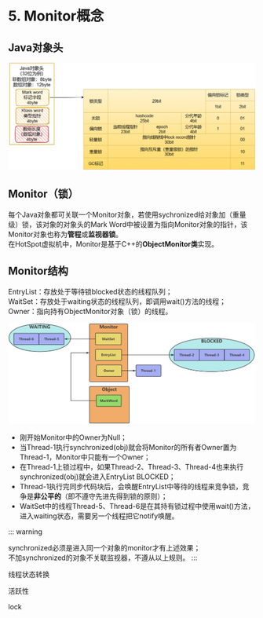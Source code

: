 # 5. Monitor概念

## Java对象头

![](/juc/1.png)

## Monitor（锁）

每个Java对象都可关联一个Monitor对象，若使用sychronized给对象加（重量级）锁，该对象的对象头的Mark Word中被设置为指向Monitor对象的指针，该Monitor对象也称为**管程**或**监视器锁**。<br/>
在HotSpot虚拟机中，Monitor是基于C++的**ObjectMonitor类**实现。

## Monitor结构

EntryList：存放处于等待锁blocked状态的线程队列；<br/>
WaitSet：存放处于waiting状态的线程队列，即调用wait()方法的线程；<br/>
Owner：指向持有ObjectMonitor对象（锁）的线程。

![](/juc/2.png)

- 刚开始Monitor中的Owner为Null；
- 当Thread-1执行synchronized(obj)就会将Monitor的所有者Owner置为Thread-1，Monitor中只能有一个Owner；
- 在Thread-1上锁过程中，如果Thread-2、Thread-3、Thread-4也来执行synchronized(obj)就会进入EntryList BLOCKED；
- Thread-1执行完同步代码块后，会唤醒EntryList中等待的线程来竞争锁，竞争是**非公平的**（即不遵守先进先得到锁的原则）；
- WaitSet中的线程Thread-5、Thread-6是在其持有锁过程中使用wait()方法，进入waiting状态，需要另一个线程把它notify唤醒。

::: warning

synchronized必须是进入同一个对象的monitor才有上述效果；<br/>
不加synchronized的对象不关联监视器，不遵从以上规则。
:::

线程状态转换

活跃性

lock

